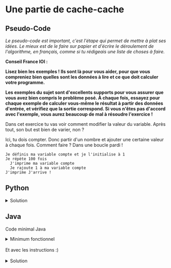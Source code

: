 # Une partie de cache-cache

## Pseudo-Code

_Le pseudo-code est important, c'est l'étape qui permet de mettre à plat ses idées. Le mieux est de le faire sur papier et d'écrire le déroulement de l'algorithme, en français, comme si tu rédigeais une liste de choses à faire._

**Conseil France IOI :**

**Lisez bien les exemples ! Ils sont là pour vous aider, pour que vous compreniez bien quelles sont les données à lire et ce que doit calculer votre programme.**

**Les exemples du sujet sont d'excellents supports pour vous assurer que vous avez bien compris le problème posé. À chaque fois, essayez pour chaque exemple de calculer vous-même le résultat à partir des données d'entrée, et vérifiez que la sortie correspond. Si vous n'êtes pas d'accord avec l'exemple, vous aurez beaucoup de mal à résoudre l'exercice !**

Dans cet exercice tu vas voir comment modifier la valeur du variable. Après tout, son but est bien de varier, non ?

Ici, tu dois compter. Donc partir d'un nombre et ajouter une certaine valeur à chaque fois. Comment faire ? Dans une boucle pardi !

```
Je définis ma variable compte et je l'initialise à 1
Je répète 100 fois
  J'imprime ma variable compte
  Je rajoute 1 à ma variable compte
J'imprime J'arrive !
```

## Python

<details>
  <summary>Solution</summary>

```Python
compte = 1
for loop in range(100):
   print(compte)
   compte = compte + 1
print("J'arrive !")
```

</details>

## Java

Code minimal Java

<details>
  <summary>Minimum fonctionnel</summary>

```Java
  class Main {
    public static void main(String[] args) {
      // ton code ici
    }
  }
```

</details>

</br>
Et avec les instructions :)
</br>
</br>

<details>
  <summary>Solution</summary>


```Java
class Main {
   public static void main(String[] args) {
      int compte = 1;
      for (int loop = 1; loop <= 100; loop = loop + 1) {
         System.out.println(compte);
         compte = compte + 1;
      }
      System.out.println("J'arrive !");
   }
}
```

</details>
